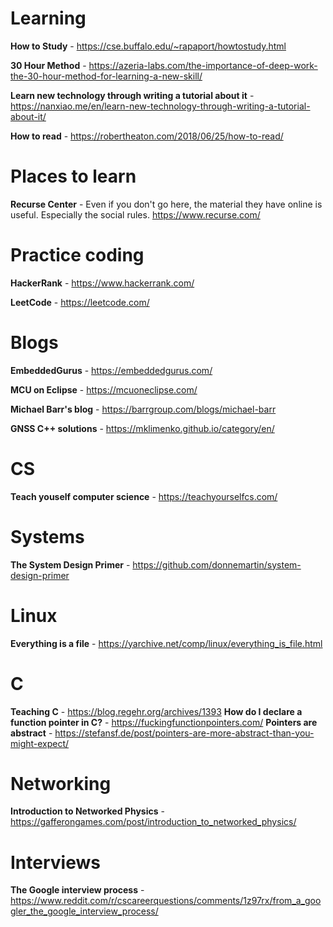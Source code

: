 # Learning
**How to Study** - https://cse.buffalo.edu/~rapaport/howtostudy.html

**30 Hour Method** - https://azeria-labs.com/the-importance-of-deep-work-the-30-hour-method-for-learning-a-new-skill/

**Learn new technology through writing a tutorial about it** - https://nanxiao.me/en/learn-new-technology-through-writing-a-tutorial-about-it/

**How to read** - https://robertheaton.com/2018/06/25/how-to-read/

# Places to learn
**Recurse Center** - Even if you don't go here, the material they have online is useful. Especially the social rules. https://www.recurse.com/

# Practice coding
**HackerRank** - https://www.hackerrank.com/

**LeetCode** - https://leetcode.com/

# Blogs
**EmbeddedGurus** - https://embeddedgurus.com/

**MCU on Eclipse** - https://mcuoneclipse.com/

**Michael Barr's blog** - https://barrgroup.com/blogs/michael-barr

**GNSS C++ solutions** - https://mklimenko.github.io/category/en/

# CS
**Teach youself computer science** - https://teachyourselfcs.com/

# Systems
**The System Design Primer** - https://github.com/donnemartin/system-design-primer

# Linux
**Everything is a file** - https://yarchive.net/comp/linux/everything_is_file.html

# C
**Teaching C** - https://blog.regehr.org/archives/1393
**How do I declare a function pointer in C?** - https://fuckingfunctionpointers.com/
**Pointers are abstract** - https://stefansf.de/post/pointers-are-more-abstract-than-you-might-expect/

# Networking
**Introduction to Networked Physics** - https://gafferongames.com/post/introduction_to_networked_physics/

# Interviews
**The Google interview process** - https://www.reddit.com/r/cscareerquestions/comments/1z97rx/from_a_googler_the_google_interview_process/
